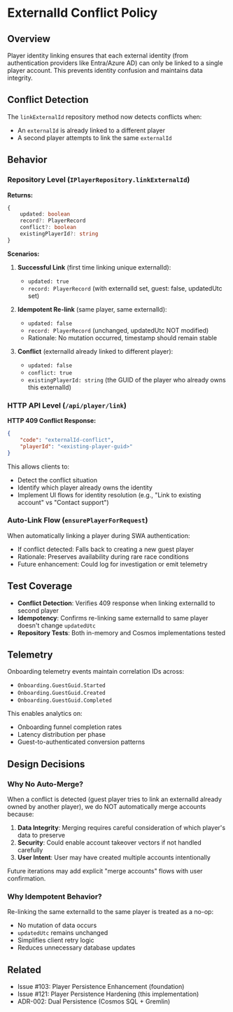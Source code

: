 # ExternalId Conflict Policy

## Overview

Player identity linking ensures that each external identity (from authentication providers like Entra/Azure AD) can only be linked to a single player account. This prevents identity confusion and maintains data integrity.

## Conflict Detection

The `linkExternalId` repository method now detects conflicts when:

- An `externalId` is already linked to a different player
- A second player attempts to link the same `externalId`

## Behavior

### Repository Level (`IPlayerRepository.linkExternalId`)

**Returns:**

```typescript
{
    updated: boolean
    record?: PlayerRecord
    conflict?: boolean
    existingPlayerId?: string
}
```

**Scenarios:**

1. **Successful Link** (first time linking unique externalId):
    - `updated: true`
    - `record: PlayerRecord` (with externalId set, guest: false, updatedUtc set)

2. **Idempotent Re-link** (same player, same externalId):
    - `updated: false`
    - `record: PlayerRecord` (unchanged, updatedUtc NOT modified)
    - Rationale: No mutation occurred, timestamp should remain stable

3. **Conflict** (externalId already linked to different player):
    - `updated: false`
    - `conflict: true`
    - `existingPlayerId: string` (the GUID of the player who already owns this externalId)

### HTTP API Level (`/api/player/link`)

**HTTP 409 Conflict Response:**

```json
{
    "code": "externalId-conflict",
    "playerId": "<existing-player-guid>"
}
```

This allows clients to:

- Detect the conflict situation
- Identify which player already owns the identity
- Implement UI flows for identity resolution (e.g., "Link to existing account" vs "Contact support")

### Auto-Link Flow (`ensurePlayerForRequest`)

When automatically linking a player during SWA authentication:

- If conflict detected: Falls back to creating a new guest player
- Rationale: Preserves availability during rare race conditions
- Future enhancement: Could log for investigation or emit telemetry

## Test Coverage

- **Conflict Detection**: Verifies 409 response when linking externalId to second player
- **Idempotency**: Confirms re-linking same externalId to same player doesn't change `updatedUtc`
- **Repository Tests**: Both in-memory and Cosmos implementations tested

## Telemetry

Onboarding telemetry events maintain correlation IDs across:

- `Onboarding.GuestGuid.Started`
- `Onboarding.GuestGuid.Created`
- `Onboarding.GuestGuid.Completed`

This enables analytics on:

- Onboarding funnel completion rates
- Latency distribution per phase
- Guest-to-authenticated conversion patterns

## Design Decisions

### Why No Auto-Merge?

When a conflict is detected (guest player tries to link an externalId already owned by another player), we do NOT automatically merge accounts because:

1. **Data Integrity**: Merging requires careful consideration of which player's data to preserve
2. **Security**: Could enable account takeover vectors if not handled carefully
3. **User Intent**: User may have created multiple accounts intentionally

Future iterations may add explicit "merge accounts" flows with user confirmation.

### Why Idempotent Behavior?

Re-linking the same externalId to the same player is treated as a no-op:

- No mutation of data occurs
- `updatedUtc` remains unchanged
- Simplifies client retry logic
- Reduces unnecessary database updates

## Related

- Issue #103: Player Persistence Enhancement (foundation)
- Issue #121: Player Persistence Hardening (this implementation)
- ADR-002: Dual Persistence (Cosmos SQL + Gremlin)
